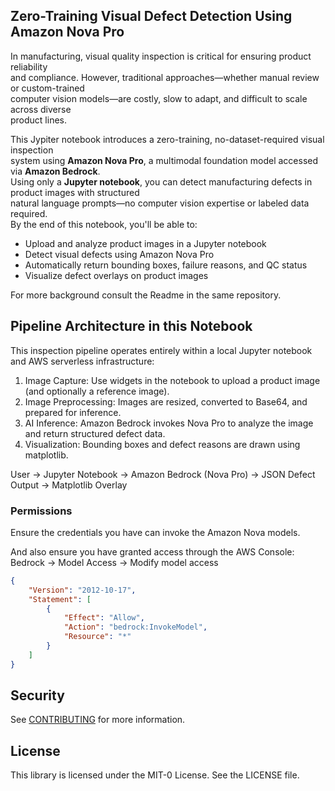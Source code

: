 ## Zero-Training Visual Defect Detection Using Amazon Nova Pro

In manufacturing, visual quality inspection is critical for ensuring product reliability<br/>
and compliance. However, traditional approaches—whether manual review or custom-trained<br/>
computer vision models—are costly, slow to adapt, and difficult to scale across diverse<br/>
product lines.

This Jypiter notebook introduces a zero-training, no-dataset-required visual inspection<br/>
system using **Amazon Nova Pro**, a multimodal foundation model accessed via **Amazon Bedrock**.<br/>
Using only a **Jupyter notebook**, you can detect manufacturing defects in product images with structured<br/>
natural language prompts—no computer vision expertise or labeled data required.<br/>
By the end of this notebook, you'll be able to:

* Upload and analyze product images in a Jupyter notebook
* Detect visual defects using Amazon Nova Pro
* Automatically return bounding boxes, failure reasons, and QC status
* Visualize defect overlays on product images

For more background consult the Readme in the same repository.

## Pipeline Architecture in this Notebook

This inspection pipeline operates entirely within a local Jupyter notebook and AWS serverless infrastructure:

1. Image Capture: Use widgets in the notebook to upload a product image (and optionally a reference image).
2. Image Preprocessing: Images are resized, converted to Base64, and prepared for inference.
3. AI Inference: Amazon Bedrock invokes Nova Pro to analyze the image and return structured defect data.
4. Visualization: Bounding boxes and defect reasons are drawn using matplotlib.

User → Jupyter Notebook → Amazon Bedrock (Nova Pro) → JSON Defect Output → Matplotlib Overlay

### Permissions

Ensure the credentials you have can invoke the Amazon Nova models. 

And also ensure you have granted access through the AWS Console: <br/>
Bedrock → Model Access → Modify model access

```json
{
	"Version": "2012-10-17",
	"Statement": [
		{
			"Effect": "Allow",
			"Action": "bedrock:InvokeModel",
			"Resource": "*"
		}
	]
}
```

## Security

See [CONTRIBUTING](CONTRIBUTING.md#security-issue-notifications) for more information.

## License

This library is licensed under the MIT-0 License. See the LICENSE file.

